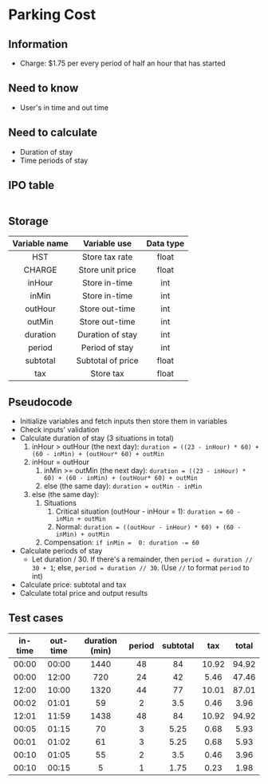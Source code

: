 # Parking Cost

## Information

* Charge: $1.75 per every period of half an hour that has started

## Need to know

* User's in time and out time

## Need to calculate

* Duration of stay
* Time periods of stay

## IPO table

![]()

## Storage

| Variable name | Variable use | Data type |
| :-: | :-: | :-:|
| HST | Store tax rate | float |
|CHARGE | Store unit price | float |
| inHour | Store in-time | int |
| inMin | Store in-time | int |
| outHour | Store out-time | int |
| outMin | Store out-time | int |
| duration | Duration of stay | int |
| period | Period of stay | int |
| subtotal | Subtotal of price | float |
| tax | Store tax | float |

## Pseudocode

* Initialize variables and fetch inputs then store them in variables
* Check inputs' validation
* Calculate duration of stay (3 situations in total)
    1. inHour > outHour (the next day): `duration = ((23 - inHour) * 60) + (60 - inMin) + (outHour* 60) + outMin`
    2. inHour = outHour
        1. inMin >= outMin (the next day): `duration = ((23 - inHour) * 60) + (60 - inMin) + (outHour* 60) + outMin`
        2. else (the same day): `duration = outMin - inMin`
    3. else (the same day):
        1. Situations
            1. Critical situation (outHour - inHour = 1): `duration = 60 - inMin + outMin`
            2. Normal: `duration = ((outHour - inHour) * 60) + (60 - inMin) + outMin`
        2. Compensation: `if inMin =  0: duration -= 60`
* Calculate periods of stay
    * Let duration / 30. If there's a remainder, then `period = duration // 30 + 1`; else, `period = duration // 30`. (Use `//` to format `period` to int)
* Calculate price: subtotal and tax
* Calculate total price and output results

## Test cases

| in-time | out-time | duration (min) | period | subtotal | tax | total |
| :-: | :-: | :-: | :-: | :-: | :-: | :-: |
| 00:00 | 00:00 | 1440 | 48 | 84 | 10.92 | 94.92 |
| 00:00 | 12:00 | 720 | 24 | 42 | 5.46 | 47.46 |
| 12:00 | 10:00 | 1320 | 44 | 77 | 10.01 | 87.01 |
| 00:02 | 01:01 | 59 | 2 | 3.5 | 0.46 | 3.96 |
| 12:01 | 11:59 | 1438 | 48 | 84 | 10.92 | 94.92 |
| 00:05 | 01:15 | 70 | 3 | 5.25 | 0.68 | 5.93 |
| 00:01 | 01:02 | 61 | 3 | 5.25 | 0.68 | 5.93 |
| 00:10 | 01:05 | 55 | 2 | 3.5 | 0.46 | 3.96 |
| 00:10 | 00:15 | 5 | 1 | 1.75 | 0.23 | 1.98 |